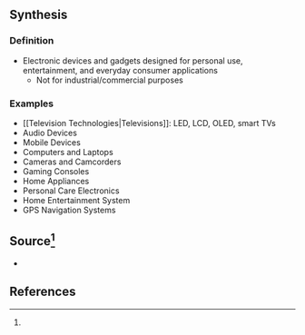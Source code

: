 ## Synthesis
### Definition
- Electronic devices and gadgets designed for personal use, entertainment, and everyday consumer applications
	- Not for industrial/commercial purposes
### Examples
- [[Television Technologies|Televisions]]: LED, LCD, OLED, smart TVs
- Audio Devices
- Mobile Devices
- Computers and Laptops
- Cameras and Camcorders
- Gaming Consoles
- Home Appliances
- Personal Care Electronics
- Home Entertainment System
- GPS Navigation Systems
## Source[^1]
- 
## References

[^1]: 